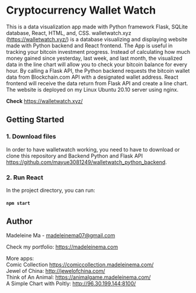 # Cryptocurrency Wallet Watch

This is a data visualization app made with Python framework Flask, SQLite database,
React, HTML, and, CSS. 
walletwatch.xyz (https://walletwatch.xyz/) is a database visualizing and displaying website made with Python backend and React frontend.
 The App is useful in tracking your bitcoin investment progress. Instead of calculating how much money gained
  since yesterday, last week, and last month, the visualized data in the line chart will allow you to check
   your bitcoin balance for every hour. By calling a Flask API, the Python backend requests the bitcoin wallet
    data from Blockchain.com API with a designated wallet address.
     React frontend will receive the data return from Flask API and create a line chart.
The website is deployed on my Linux Ubuntu 20.10 server using nginx.

<strong>Check</strong> https://walletwatch.xyz/

## Getting Started

### 1. Download files
In order to have walletwatch working, you need to have to download or clone this repository and Backend
 Python and Flask API https://github.com/mayue3081249/walletwatch_python_backend. 

### 2. Run React
In the project directory, you can run:

#### `npm start`


## Author
Madeleine Ma - madeleinema07@gmail.com

Check my portfolio: https://madeleinema.com

More apps: <br>
Comic Collection https://comiccollection.madeleinema.com/ <br>
Jewel of China: http://jewelofchina.com/ <br>
Think of An Animal: https://animalgame.madeleinema.com/<br>
A Simple Chart with Poltly: http://96.30.199.144:8100/ 



